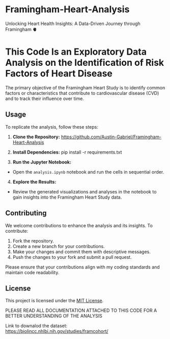 # Framingham-Heart-Analysis
Unlocking Heart Health Insights: A Data-Driven Journey through Framingham 🫀

# This Code Is an Exploratory Data Analysis on the Identification of Risk Factors of Heart Disease

The primary objective of the Framingham Heart Study is to identify common factors or characteristics that contribute to cardiovascular disease (CVD) and to track their influence over time. 

## Usage

To replicate the analysis, follow these steps:

1. **Clone the Repository:**
https://github.com/Austin-Gabriel/Framingham-Heart-Analysis

2. **Install Dependencies:**
pip install -r requirements.txt
 
3. **Run the Jupyter Notebook:**
- Open the `analysis.ipynb` notebook and run the cells in sequential order.

4. **Explore the Results:**
- Review the generated visualizations and analyses in the notebook to gain insights into the Framingham Heart Study data.

## Contributing

We welcome contributions to enhance the analysis and its insights. To contribute:

1. Fork the repository.
2. Create a new branch for your contributions.
3. Make your changes and commit them with descriptive messages.
4. Push the changes to your fork and submit a pull request.

Please ensure that your contributions align with my coding standards and maintain code readability.


## License
This project is licensed under the [MIT License](LICENSE).

PLEASE READ ALL DOCUMENTATION ATTACHED TO THIS CODE FOR A BETTER UNDERSTANDING OF THE ANALYSIS

Link to downalod the dataset:
https://biolincc.nhlbi.nih.gov/studies/framcohort/
